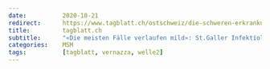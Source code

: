 ```yaml
---
date:          2020-10-21
redirect:      https://www.tagblatt.ch/ostschweiz/die-schweren-erkrankungen-nehmen-ab-stgaller-infektiologe-pietro-vernazza-sieht-keinen-grund-fuer-ernsthafte-coronabesorgnis-ld.1270128
title:         tagblatt.ch
subtitle:      "«Die meisten Fälle verlaufen mild»: St.Galler Infektiologe Pietro Vernazza sieht keinen Grund für ernsthafte Coronabesorgnis"
categories:    MSM
tags:          [tagblatt, vernazza, welle2]
---
```

